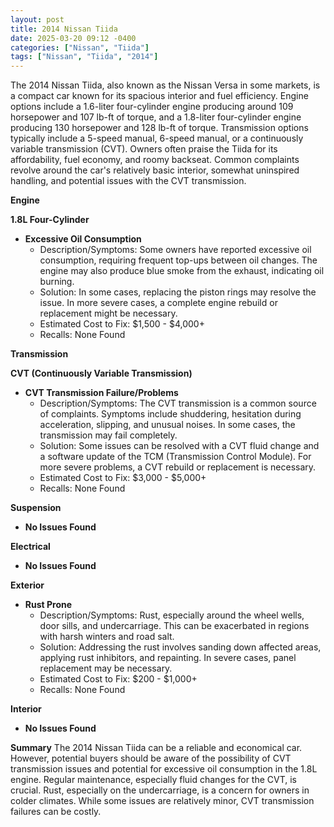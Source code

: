 ```yaml
---
layout: post
title: 2014 Nissan Tiida
date: 2025-03-20 09:12 -0400
categories: ["Nissan", "Tiida"]
tags: ["Nissan", "Tiida", "2014"]
---
```

The 2014 Nissan Tiida, also known as the Nissan Versa in some markets, is a compact car known for its spacious interior and fuel efficiency. Engine options include a 1.6-liter four-cylinder engine producing around 109 horsepower and 107 lb-ft of torque, and a 1.8-liter four-cylinder engine producing 130 horsepower and 128 lb-ft of torque. Transmission options typically include a 5-speed manual, 6-speed manual, or a continuously variable transmission (CVT). Owners often praise the Tiida for its affordability, fuel economy, and roomy backseat. Common complaints revolve around the car's relatively basic interior, somewhat uninspired handling, and potential issues with the CVT transmission.

**Engine**

**1.8L Four-Cylinder**
* **Excessive Oil Consumption**
    * Description/Symptoms: Some owners have reported excessive oil consumption, requiring frequent top-ups between oil changes. The engine may also produce blue smoke from the exhaust, indicating oil burning.
    * Solution: In some cases, replacing the piston rings may resolve the issue. In more severe cases, a complete engine rebuild or replacement might be necessary.
    * Estimated Cost to Fix: $1,500 - $4,000+
    * Recalls: None Found

**Transmission**

**CVT (Continuously Variable Transmission)**

* **CVT Transmission Failure/Problems**
    * Description/Symptoms: The CVT transmission is a common source of complaints. Symptoms include shuddering, hesitation during acceleration, slipping, and unusual noises. In some cases, the transmission may fail completely.
    * Solution: Some issues can be resolved with a CVT fluid change and a software update of the TCM (Transmission Control Module). For more severe problems, a CVT rebuild or replacement is necessary.
    * Estimated Cost to Fix: $3,000 - $5,000+
    * Recalls: None Found

**Suspension**

* **No Issues Found**

**Electrical**

* **No Issues Found**

**Exterior**

*   **Rust Prone**
    *   Description/Symptoms: Rust, especially around the wheel wells, door sills, and undercarriage. This can be exacerbated in regions with harsh winters and road salt.
    *   Solution: Addressing the rust involves sanding down affected areas, applying rust inhibitors, and repainting. In severe cases, panel replacement may be necessary.
    *   Estimated Cost to Fix: $200 - $1,000+
    *   Recalls: None Found

**Interior**

* **No Issues Found**

**Summary**
The 2014 Nissan Tiida can be a reliable and economical car. However, potential buyers should be aware of the possibility of CVT transmission issues and potential for excessive oil consumption in the 1.8L engine. Regular maintenance, especially fluid changes for the CVT, is crucial. Rust, especially on the undercarriage, is a concern for owners in colder climates. While some issues are relatively minor, CVT transmission failures can be costly.


